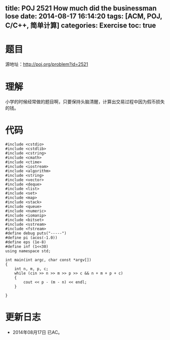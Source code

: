 title: POJ 2521 How much did the businessman lose
date: 2014-08-17 16:14:20
tags: [ACM, POJ, C/C++, 简单计算]
categories: Exercise
toc: true
---
# 题目
源地址：http://poj.org/problem?id=2521

# 理解
小学的时候经常做的题目啊，只要保持头脑清醒，计算出交易过程中因为假币损失的钱。

<!-- more -->

# 代码
```
#include <cstdio>
#include <cstdlib>
#include <cstring>
#include <cmath>
#include <ctime>
#include <iostream>
#include <algorithm>
#include <string>
#include <vector>
#include <deque>
#include <list>
#include <set>
#include <map>
#include <stack>
#include <queue>
#include <numeric>
#include <iomanip>
#include <bitset>
#include <sstream>
#include <fstream>
#define debug puts("-----")
#define pi (acos(-1.0))
#define eps (1e-8)
#define inf (1<<30)
using namespace std;

int main(int argc, char const *argv[])
{
    int n, m, p, c;
    while (cin >> n >> m >> p >> c && n + m + p + c)
    {
        cout << p - (m - n) << endl;
    }

}
```

# 更新日志
- 2014年08月17日 已AC。